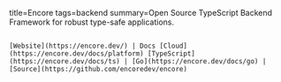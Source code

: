 title=Encore
tags=backend
summary=Open Source TypeScript Backend Framework for robust type-safe applications.
~~~~~~

[Website](https://encore.dev/) | Docs [Cloud](https://encore.dev/docs/platform) [TypeScript](https://encore.dev/docs/ts) | [Go](https://encore.dev/docs/go) | [Source](https://github.com/encoredev/encore)

